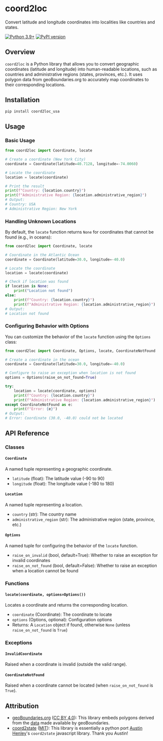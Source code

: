 # coord2loc

Convert latitude and longitude coordinates into localities like countries and states.

[![Python 3.9+](https://img.shields.io/badge/python-3.9+-blue.svg)](https://www.python.org/downloads/)
[![PyPI version](https://badge.fury.io/py/coord2loc.svg)](https://badge.fury.io/py/coord2loc)

## Overview

`coord2loc` is a Python library that allows you to convert geographic coordinates (latitude and longitude) into human-readable locations, such as countries and administrative regions (states, provinces, etc.). It uses polygon data from geoBoundaries.org to accurately map coordinates to their corresponding locations.

## Installation

```bash
pip install coord2loc_usa
```

## Usage

### Basic Usage

```python
from coord2loc import Coordinate, locate

# Create a coordinate (New York City)
coordinate = Coordinate(latitude=40.7128, longitude=-74.0060)

# Locate the coordinate
location = locate(coordinate)

# Print the result
print(f"Country: {location.country}")
print(f"Administrative Region: {location.administrative_region}")
# Output:
# Country: USA
# Administrative Region: New York
```

### Handling Unknown Locations

By default, the `locate` function returns `None` for coordinates that cannot be found (e.g., in oceans):

```python
from coord2loc import Coordinate, locate

# Coordinate in the Atlantic Ocean
coordinate = Coordinate(latitude=30.0, longitude=-40.0)

# Locate the coordinate
location = locate(coordinate)

# Check if location was found
if location is None:
    print("Location not found")
else:
    print(f"Country: {location.country}")
    print(f"Administrative Region: {location.administrative_region}")
# Output:
# Location not found
```

### Configuring Behavior with Options

You can customize the behavior of the `locate` function using the `Options` class:

```python
from coord2loc import Coordinate, Options, locate, CoordinateNotFound

# Create a coordinate in the ocean
coordinate = Coordinate(latitude=30.0, longitude=-40.0)

# Configure to raise an exception when location is not found
options = Options(raise_on_not_found=True)

try:
    location = locate(coordinate, options)
    print(f"Country: {location.country}")
    print(f"Administrative Region: {location.administrative_region}")
except CoordinateNotFound as e:
    print(f"Error: {e}")
# Output:
# Error: Coordinate (30.0, -40.0) could not be located
```

## API Reference

### Classes

#### `Coordinate`

A named tuple representing a geographic coordinate.

- `latitude` (float): The latitude value (-90 to 90)
- `longitude` (float): The longitude value (-180 to 180)

#### `Location`

A named tuple representing a location.

- `country` (str): The country name
- `administrative_region` (str): The administrative region (state, province, etc.)

#### `Options`

A named tuple for configuring the behavior of the `locate` function.

- `raise_on_invalid` (bool, default=True): Whether to raise an exception for invalid coordinates
- `raise_on_not_found` (bool, default=False): Whether to raise an exception when a location cannot be found

### Functions

#### `locate(coordinate, options=Options())`

Locates a coordinate and returns the corresponding location.

- `coordinate` (Coordinate): The coordinate to locate
- `options` (Options, optional): Configuration options
- Returns: A `Location` object if found, otherwise `None` (unless `raise_on_not_found` is `True`)

### Exceptions

#### `InvalidCoordinate`

Raised when a coordinate is invalid (outside the valid range).

#### `CoordinateNotFound`

Raised when a coordinate cannot be located (when `raise_on_not_found` is `True`).


## Attribution

- [geoBoundaries.org](https://www.geoboundaries.org/index.html)
  ([CC BY 4.0](https://creativecommons.org/licenses/by/4.0/)): This library embeds polygons derived from the
  [data](./boundaries) made available by geoBoundaries.
- [coord2state](https://github.com/AZHenley/coord2state)
  ([MIT](https://github.com/AZHenley/coord2state?tab=MIT-1-ov-file#readme)): This library is essentially a python port
  [Austin Henley](https://github.com/AZHenley)'s `coord2state` javascript library. Thank you Austin!
